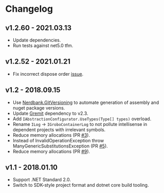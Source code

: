 # Changelog

## v1.2.60 - 2021.03.13
- Update dependencies.
- Run tests against net5.0 tfm.

## v1.2.52 - 2021.01.21
- Fix incorrect dispose order [issue](https://github.com/skbkontur/GroboContainer/issues/12).

## v1.2 - 2018.09.15
- Use [Nerdbank.GitVersioning](https://github.com/AArnott/Nerdbank.GitVersioning) to automate generation of assembly 
  and nuget package versions.
- Update [Gremit](https://github.com/skbkontur/gremit) dependency to v2.3.
- Add `IAbstractionConfigurator.UseTypes(Type[] types)` overload.
- Rename `ILog` -> `IGroboContainerLog` to not pollute intellisense in dependent projects with irrelevant symbols.
- Reduce memory allocations (PR [#3](https://github.com/skbkontur/GroboContainer/pull/3)).
- Instead of InvalidOperationException throw ManyGenericSubstitutionsException (PR [#5](https://github.com/skbkontur/GroboContainer/pull/5)).
- Reduce memory allocations (PR [#9](https://github.com/skbkontur/GroboContainer/pull/9)).

## v1.1 - 2018.01.10
- Support .NET Standard 2.0.
- Switch to SDK-style project format and dotnet core build tooling.
